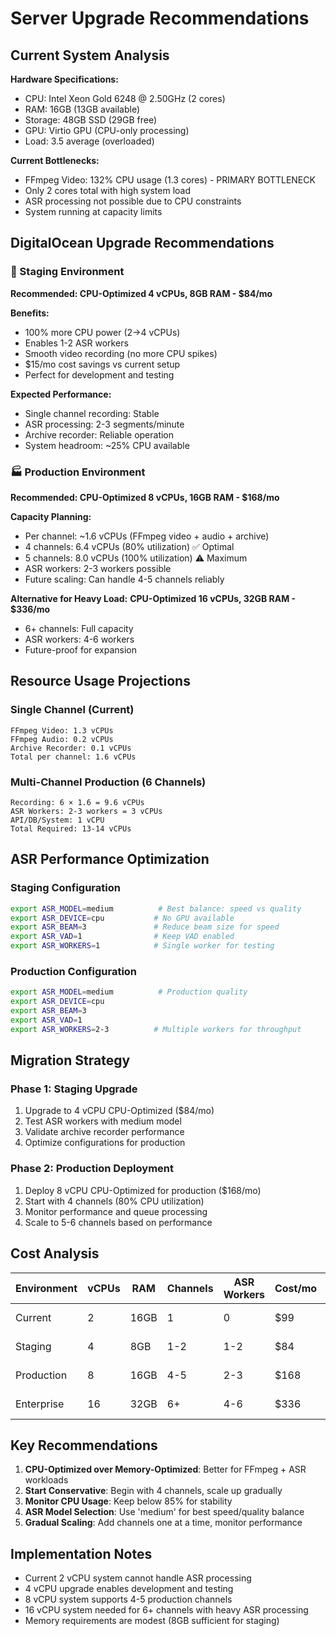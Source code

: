 # Server Upgrade Recommendations

## Current System Analysis

**Hardware Specifications:**
- CPU: Intel Xeon Gold 6248 @ 2.50GHz (2 cores)
- RAM: 16GB (13GB available)
- Storage: 48GB SSD (29GB free)
- GPU: Virtio GPU (CPU-only processing)
- Load: 3.5 average (overloaded)

**Current Bottlenecks:**
- FFmpeg Video: 132% CPU usage (1.3 cores) - PRIMARY BOTTLENECK
- Only 2 cores total with high system load
- ASR processing not possible due to CPU constraints
- System running at capacity limits

## DigitalOcean Upgrade Recommendations

### 🧪 Staging Environment
**Recommended: CPU-Optimized 4 vCPUs, 8GB RAM - $84/mo**

**Benefits:**
- 100% more CPU power (2→4 vCPUs)
- Enables 1-2 ASR workers
- Smooth video recording (no more CPU spikes)
- $15/mo cost savings vs current setup
- Perfect for development and testing

**Expected Performance:**
- Single channel recording: Stable
- ASR processing: 2-3 segments/minute
- Archive recorder: Reliable operation
- System headroom: ~25% CPU available

### 🏭 Production Environment  
**Recommended: CPU-Optimized 8 vCPUs, 16GB RAM - $168/mo**

**Capacity Planning:**
- Per channel: ~1.6 vCPUs (FFmpeg video + audio + archive)
- 4 channels: 6.4 vCPUs (80% utilization) ✅ Optimal
- 5 channels: 8.0 vCPUs (100% utilization) ⚠️ Maximum
- ASR workers: 2-3 workers possible
- Future scaling: Can handle 4-5 channels reliably

**Alternative for Heavy Load:**
**CPU-Optimized 16 vCPUs, 32GB RAM - $336/mo**
- 6+ channels: Full capacity
- ASR workers: 4-6 workers
- Future-proof for expansion

## Resource Usage Projections

### Single Channel (Current)
```
FFmpeg Video: 1.3 vCPUs
FFmpeg Audio: 0.2 vCPUs  
Archive Recorder: 0.1 vCPUs
Total per channel: 1.6 vCPUs
```

### Multi-Channel Production (6 Channels)
```
Recording: 6 × 1.6 = 9.6 vCPUs
ASR Workers: 2-3 workers = 3 vCPUs
API/DB/System: 1 vCPU
Total Required: 13-14 vCPUs
```

## ASR Performance Optimization

### Staging Configuration
```bash
export ASR_MODEL=medium          # Best balance: speed vs quality
export ASR_DEVICE=cpu           # No GPU available  
export ASR_BEAM=3               # Reduce beam size for speed
export ASR_VAD=1                # Keep VAD enabled
export ASR_WORKERS=1            # Single worker for testing
```

### Production Configuration
```bash
export ASR_MODEL=medium          # Production quality
export ASR_DEVICE=cpu           
export ASR_BEAM=3               
export ASR_VAD=1                
export ASR_WORKERS=2-3          # Multiple workers for throughput
```

## Migration Strategy

### Phase 1: Staging Upgrade
1. Upgrade to 4 vCPU CPU-Optimized ($84/mo)
2. Test ASR workers with medium model
3. Validate archive recorder performance
4. Optimize configurations for production

### Phase 2: Production Deployment
1. Deploy 8 vCPU CPU-Optimized for production ($168/mo)
2. Start with 4 channels (80% CPU utilization)
3. Monitor performance and queue processing
4. Scale to 5-6 channels based on performance

## Cost Analysis

| Environment | vCPUs | RAM | Channels | ASR Workers | Cost/mo | Use Case |
|-------------|-------|-----|----------|-------------|---------|----------|
| Current | 2 | 16GB | 1 | 0 | $99 | ❌ Overloaded |
| Staging | 4 | 8GB | 1-2 | 1-2 | $84 | ✅ Development |
| Production | 8 | 16GB | 4-5 | 2-3 | $168 | ✅ Production |
| Enterprise | 16 | 32GB | 6+ | 4-6 | $336 | 🚀 Heavy Load |

## Key Recommendations

1. **CPU-Optimized over Memory-Optimized**: Better for FFmpeg + ASR workloads
2. **Start Conservative**: Begin with 4 channels, scale up gradually  
3. **Monitor CPU Usage**: Keep below 85% for stability
4. **ASR Model Selection**: Use 'medium' for best speed/quality balance
5. **Gradual Scaling**: Add channels one at a time, monitor performance

## Implementation Notes

- Current 2 vCPU system cannot handle ASR processing
- 4 vCPU upgrade enables development and testing
- 8 vCPU system supports 4-5 production channels
- 16 vCPU system needed for 6+ channels with heavy ASR processing
- Memory requirements are modest (8GB sufficient for staging)
